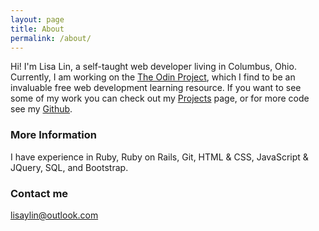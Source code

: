 ```yaml
---
layout: page
title: About
permalink: /about/
---
```


Hi! I'm Lisa Lin, a self-taught web developer living in Columbus, Ohio. Currently, I am working on the [The Odin Project](http://theodinproject.com), which I find to be an invaluable free web development learning resource. If you want to see some of my work you can check out my [Projects](http://lisa-lin.github.io/projects/) page, or for more code see my [Github](https://github.com/lisa-lin).

### More Information

I have experience in Ruby, Ruby on Rails, Git, HTML & CSS, JavaScript & JQuery, SQL, and Bootstrap.

### Contact me

[lisaylin@outlook.com](mailto:lisaylin@outlook.com)
